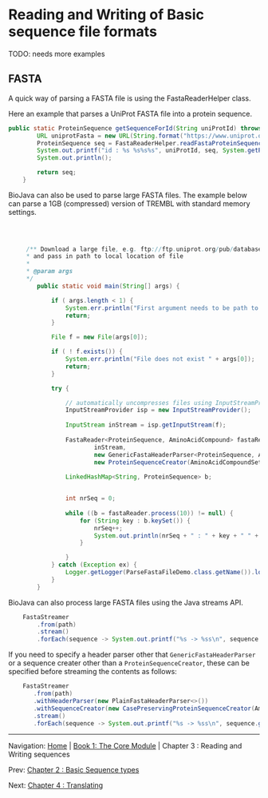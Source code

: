 Reading and Writing of Basic sequence file formats
==================================================


TODO: needs more examples


## FASTA

A quick way of parsing a FASTA file is using the FastaReaderHelper class. 

Here an example that parses a UniProt FASTA file into a protein sequence.

```java
public static ProteinSequence getSequenceForId(String uniProtId) throws Exception {
		URL uniprotFasta = new URL(String.format("https://www.uniprot.org/uniprot/%s.fasta", uniProtId));
		ProteinSequence seq = FastaReaderHelper.readFastaProteinSequence(uniprotFasta.openStream()).get(uniProtId);
		System.out.printf("id : %s %s%s%s", uniProtId, seq, System.getProperty("line.separator"), seq.getOriginalHeader());
		System.out.println();

		return seq;
	}
```


BioJava can also be used to parse large FASTA files. The example below can parse a 1GB (compressed) version of TREMBL with standard memory settings.


```java
    
    
    
     /** Download a large file, e.g. ftp://ftp.uniprot.org/pub/databases/uniprot/current_release/knowledgebase/complete/uniprot_trembl.fasta.gz
     * and pass in path to local location of file
     *
     * @param args
     */
        public static void main(String[] args) {

            if ( args.length < 1) {
                System.err.println("First argument needs to be path to fasta file");
                return;
            }

            File f = new File(args[0]);

            if ( ! f.exists()) {
                System.err.println("File does not exist " + args[0]);
                return;
            }

            try {

                // automatically uncompresses files using InputStreamProvider
                InputStreamProvider isp = new InputStreamProvider();
                
                InputStream inStream = isp.getInputStream(f);
                
                FastaReader<ProteinSequence, AminoAcidCompound> fastaReader = new FastaReader<ProteinSequence, AminoAcidCompound>(
                        inStream,
                        new GenericFastaHeaderParser<ProteinSequence, AminoAcidCompound>(),
                        new ProteinSequenceCreator(AminoAcidCompoundSet.getAminoAcidCompoundSet()));
                
                LinkedHashMap<String, ProteinSequence> b;


                int nrSeq = 0;
                
                while ((b = fastaReader.process(10)) != null) {
                    for (String key : b.keySet()) {
                        nrSeq++;
                        System.out.println(nrSeq + " : " + key + " " + b.get(key));
                    }

                }
            } catch (Exception ex) {
                Logger.getLogger(ParseFastaFileDemo.class.getName()).log(Level.SEVERE, null, ex);
            }
        }
```

BioJava can also process large FASTA files using the Java streams API.

```java
    FastaStreamer
        .from(path)
        .stream()
        .forEach(sequence -> System.out.printf("%s -> %ss\n", sequence.getOriginalHeader(), sequence.getSequenceAsString()));
```

If you need to specify a header parser other that `GenericFastaHeaderParser` or a sequence creater other than a
`ProteinSequenceCreator`, these can be specified before streaming the contents as follows:

```java
    FastaStreamer
       .from(path)
       .withHeaderParser(new PlainFastaHeaderParser<>())
       .withSequenceCreator(new CasePreservingProteinSequenceCreator(AminoAcidCompoundSet.getAminoAcidCompoundSet()))
       .stream()
       .forEach(sequence -> System.out.printf("%s -> %ss\n", sequence.getOriginalHeader(), sequence.getSequenceAsString()));
```



<!--automatically generated footer-->

---

Navigation:
[Home](../README.md)
| [Book 1: The Core Module](README.md)
| Chapter 3 : Reading and Writing sequences

Prev: [Chapter 2 : Basic Sequence types](sequences.md)

Next: [Chapter 4 : Translating](translating.md)
